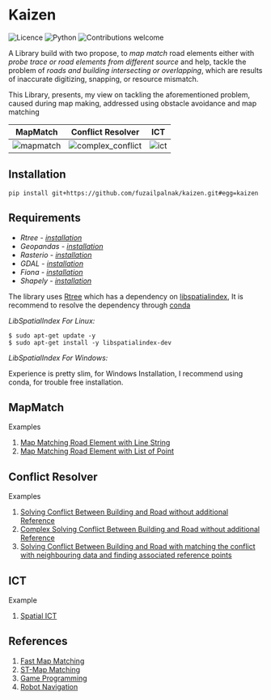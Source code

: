 # Kaizen
![Licence](https://img.shields.io/github/license/fuzailpalnak/kaizen)
![Python](https://img.shields.io/badge/python-v3.6+-blue.svg)
![Contributions welcome](https://img.shields.io/badge/contributions-welcome-orange.svg)

A Library build with two propose, to *map match* road elements either with *probe trace or road elements from different
source* and help, tackle the problem of *roads and building intersecting or overlapping*, which are results of
inaccurate digitizing, snapping, or resource mismatch.

This Library, presents, my view on tackling the aforementioned problem, caused during map making, addressed 
using obstacle avoidance and map matching

MapMatch            |  Conflict Resolver            |  ICT
:-------------------------:|:-------------------------:|:-------------------------:
![mapmatch](https://user-images.githubusercontent.com/24665570/94099696-2f6d9580-fe49-11ea-95f4-c5b53443f4a6.gif)   |  ![complex_conflict](https://user-images.githubusercontent.com/24665570/94338794-a86c1900-0012-11eb-9fad-434a1d6e6749.gif)  |  ![ict](https://user-images.githubusercontent.com/24665570/96708811-62a73400-13b7-11eb-970c-a4d8b96f9764.gif)



## Installation
    
    pip install git+https://github.com/fuzailpalnak/kaizen.git#egg=kaizen
    
## Requirements

- *_Rtree - [installation](https://anaconda.org/conda-forge/rtree)_*  
- *_Geopandas - [installation](https://anaconda.org/conda-forge/geopandas)_*
- *_Rasterio - [installation](https://anaconda.org/conda-forge/rasterio)_*
- *_GDAL - [installation](https://anaconda.org/conda-forge/gdal)_*
- *_Fiona -  [installation](https://anaconda.org/conda-forge/fiona)_*
- *_Shapely -  [installation](https://anaconda.org/conda-forge/shapely)_*

 
The library uses [Rtree](https://rtree.readthedocs.io/en/latest/) which has a dependency on 
[libspatialindex](https://libspatialindex.org/), 
It is recommend to resolve the dependency through [conda](https://anaconda.org/conda-forge/libspatialindex)

*_LibSpatialIndex For Linux:_*

    $ sudo apt-get update -y
    $ sudo apt-get install -y libspatialindex-dev
        
*_LibSpatialIndex For Windows:_*

Experience is pretty slim, for Windows Installation, I recommend using conda, for trouble free installation. 

## MapMatch 

Examples

1. [Map Matching Road Element with Line String](https://github.com/fuzailpalnak/kaizen/blob/master/examples/MapMatchingWithLineString.ipynb)
2. [Map Matching Road Element with List of Point](https://github.com/fuzailpalnak/kaizen/blob/master/examples/MapMatchingWithPoint.ipynb)

## Conflict Resolver

Examples 

1. [Solving Conflict Between Building and Road without additional Reference](https://github.com/fuzailpalnak/kaizen/blob/master/examples/ConflictResolver.ipynb)
2. [Complex Solving Conflict Between Building and Road without additional Reference](https://github.com/fuzailpalnak/kaizen/blob/master/examples/ConflictResolverComplex.ipynb)
3. [Solving Conflict Between Building and Road with matching the conflict with neighbouring data and finding 
associated reference points](https://github.com/fuzailpalnak/kaizen/blob/master/examples/ConflictResolverWithMapMatching.ipynb)

## ICT

Example

1. [Spatial ICT](https://github.com/fuzailpalnak/kaizen/blob/master/examples/Spatial_ICT.ipynb)


## References

1. [Fast Map Matching](https://people.kth.se/~cyang/bib/fmm.pdf)
2. [ST-Map Matching](https://www.microsoft.com/en-us/research/wp-content/uploads/2016/02/Map-Matching20for20Low-Sampling-Rate20GPS20Trajectories-cameraReady.pdf)
3. [Game Programming](http://theory.stanford.edu/~amitp/GameProgramming/)
4. [Robot Navigation](https://github.com/AtsushiSakai/PythonRobotics)




